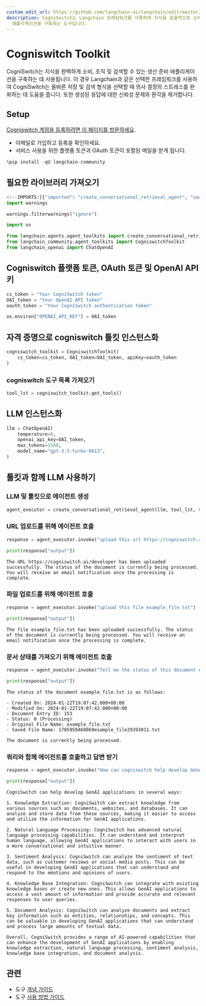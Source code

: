 ```yaml
---
custom_edit_url: https://github.com/langchain-ai/langchain/edit/master/docs/docs/integrations/tools/cogniswitch.ipynb
description: CogniSwitch는 Langchain 프레임워크를 사용하여 지식을 효율적으로 소비, 조직 및 검색할 수 있는 프로덕션 준비
  애플리케이션을 구축하는 도구입니다.
---
```


# Cogniswitch Toolkit

CogniSwitch는 지식을 완벽하게 소비, 조직 및 검색할 수 있는 생산 준비 애플리케이션을 구축하는 데 사용됩니다. 이 경우 Langchain과 같은 선택한 프레임워크를 사용하여 CogniSwitch는 올바른 저장 및 검색 형식을 선택할 때 의사 결정의 스트레스를 완화하는 데 도움을 줍니다. 또한 생성된 응답에 대한 신뢰성 문제와 환각을 제거합니다.

## Setup

[Cogniswitch 계정을 등록하려면 이 페이지를 방문하세요](https://www.cogniswitch.ai/developer?utm_source=langchain&utm_medium=langchainbuild&utm_id=dev).

- 이메일로 가입하고 등록을 확인하세요.
- 서비스 사용을 위한 플랫폼 토큰과 OAuth 토큰이 포함된 메일을 받게 됩니다.

```python
%pip install -qU langchain-community
```


## 필요한 라이브러리 가져오기

```python
<!--IMPORTS:[{"imported": "create_conversational_retrieval_agent", "source": "langchain.agents.agent_toolkits", "docs": "https://api.python.langchain.com/en/latest/agents/langchain.agents.agent_toolkits.conversational_retrieval.openai_functions.create_conversational_retrieval_agent.html", "title": "Cogniswitch Toolkit"}, {"imported": "CogniswitchToolkit", "source": "langchain_community.agent_toolkits", "docs": "https://api.python.langchain.com/en/latest/agent_toolkits/langchain_community.agent_toolkits.cogniswitch.toolkit.CogniswitchToolkit.html", "title": "Cogniswitch Toolkit"}, {"imported": "ChatOpenAI", "source": "langchain_openai", "docs": "https://api.python.langchain.com/en/latest/chat_models/langchain_openai.chat_models.base.ChatOpenAI.html", "title": "Cogniswitch Toolkit"}]-->
import warnings

warnings.filterwarnings("ignore")

import os

from langchain.agents.agent_toolkits import create_conversational_retrieval_agent
from langchain_community.agent_toolkits import CogniswitchToolkit
from langchain_openai import ChatOpenAI
```


## Cogniswitch 플랫폼 토큰, OAuth 토큰 및 OpenAI API 키

```python
cs_token = "Your CogniSwitch token"
OAI_token = "Your OpenAI API token"
oauth_token = "Your CogniSwitch authentication token"

os.environ["OPENAI_API_KEY"] = OAI_token
```


## 자격 증명으로 cogniswitch 툴킷 인스턴스화

```python
cogniswitch_toolkit = CogniswitchToolkit(
    cs_token=cs_token, OAI_token=OAI_token, apiKey=oauth_token
)
```


### cogniswitch 도구 목록 가져오기

```python
tool_lst = cogniswitch_toolkit.get_tools()
```


## LLM 인스턴스화

```python
llm = ChatOpenAI(
    temperature=0,
    openai_api_key=OAI_token,
    max_tokens=1500,
    model_name="gpt-3.5-turbo-0613",
)
```


## 툴킷과 함께 LLM 사용하기

### LLM 및 툴킷으로 에이전트 생성

```python
agent_executor = create_conversational_retrieval_agent(llm, tool_lst, verbose=False)
```


### URL 업로드를 위해 에이전트 호출

```python
response = agent_executor.invoke("upload this url https://cogniswitch.ai/developer")

print(response["output"])
```

```output
The URL https://cogniswitch.ai/developer has been uploaded successfully. The status of the document is currently being processed. You will receive an email notification once the processing is complete.
```

### 파일 업로드를 위해 에이전트 호출

```python
response = agent_executor.invoke("upload this file example_file.txt")

print(response["output"])
```

```output
The file example_file.txt has been uploaded successfully. The status of the document is currently being processed. You will receive an email notification once the processing is complete.
```

### 문서 상태를 가져오기 위해 에이전트 호출

```python
response = agent_executor.invoke("Tell me the status of this document example_file.txt")

print(response["output"])
```

```output
The status of the document example_file.txt is as follows:

- Created On: 2024-01-22T19:07:42.000+00:00
- Modified On: 2024-01-22T19:07:42.000+00:00
- Document Entry ID: 153
- Status: 0 (Processing)
- Original File Name: example_file.txt
- Saved File Name: 1705950460069example_file29393011.txt

The document is currently being processed.
```

### 쿼리와 함께 에이전트를 호출하고 답변 받기

```python
response = agent_executor.invoke("How can cogniswitch help develop GenAI applications?")

print(response["output"])
```

```output
CogniSwitch can help develop GenAI applications in several ways:

1. Knowledge Extraction: CogniSwitch can extract knowledge from various sources such as documents, websites, and databases. It can analyze and store data from these sources, making it easier to access and utilize the information for GenAI applications.

2. Natural Language Processing: CogniSwitch has advanced natural language processing capabilities. It can understand and interpret human language, allowing GenAI applications to interact with users in a more conversational and intuitive manner.

3. Sentiment Analysis: CogniSwitch can analyze the sentiment of text data, such as customer reviews or social media posts. This can be useful in developing GenAI applications that can understand and respond to the emotions and opinions of users.

4. Knowledge Base Integration: CogniSwitch can integrate with existing knowledge bases or create new ones. This allows GenAI applications to access a vast amount of information and provide accurate and relevant responses to user queries.

5. Document Analysis: CogniSwitch can analyze documents and extract key information such as entities, relationships, and concepts. This can be valuable in developing GenAI applications that can understand and process large amounts of textual data.

Overall, CogniSwitch provides a range of AI-powered capabilities that can enhance the development of GenAI applications by enabling knowledge extraction, natural language processing, sentiment analysis, knowledge base integration, and document analysis.
```


## 관련

- 도구 [개념 가이드](/docs/concepts/#tools)
- 도구 [사용 방법 가이드](/docs/how_to/#tools)